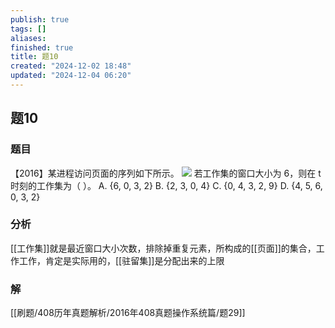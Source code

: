 ```yaml
---
publish: true
tags: []
aliases: 
finished: true
title: 题10
created: "2024-12-02 18:48"
updated: "2024-12-04 06:20"
---
```

## 题10
### 题目
【2016】某进程访问页面的序列如下所示。
![](https://img.hwenyi.tech/202411211513212.webp)
若工作集的窗口大小为 6，则在 t 时刻的工作集为（ ）。
A. {6, 0, 3, 2}
B. {2, 3, 0, 4}
C. {0, 4, 3, 2, 9}
D. {4, 5, 6, 0, 3, 2}
### 分析
[[工作集]]就是最近窗口大小次数，排除掉重复元素，所构成的[[页面]]的集合，工作工作，肯定是实际用的，[[驻留集]]是分配出来的上限
### 解
[[刷题/408历年真题解析/2016年408真题操作系统篇/题29]]
